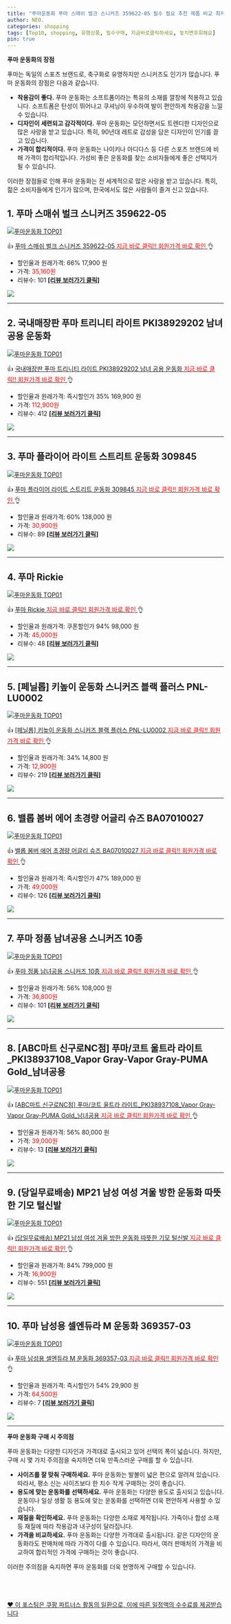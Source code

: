 ```yaml
---
title: "푸마운동화 푸마 스매쉬 벌크 스니커즈 359622-05 필수 필요 추천 제품 비교 최저 가격 비교 장점 구매 후기 구매평"
author: NEO.
categories: shopping
tags: [Top10, shopping, 유행상품, 필수구매, 지금바로클릭하세요, 놓치면후회해요]
pin: true
---
```

**푸마 운동화의 장점**

푸마는 독일의 스포츠 브랜드로, 축구화로 유명하지만 스니커즈도 인기가 많습니다. 푸마 운동화의 장점은 다음과 같습니다.

* **착용감이 좋다.** 푸마 운동화는 소프트폼이라는 특유의 소재를 깔창에 적용하고 있습니다. 소프트폼은 탄성이 뛰어나고 쿠셔닝이 우수하여 발이 편안하게 착용감을 느낄 수 있습니다.
* **디자인이 세련되고 감각적이다.** 푸마 운동화는 모던하면서도 트렌디한 디자인으로 많은 사랑을 받고 있습니다. 특히, 90년대 레트로 감성을 담은 디자인이 인기를 끌고 있습니다.
* **가격이 합리적이다.** 푸마 운동화는 나이키나 아디다스 등 다른 스포츠 브랜드에 비해 가격이 합리적입니다. 가성비 좋은 운동화를 찾는 소비자들에게 좋은 선택지가 될 수 있습니다.

이러한 장점들로 인해 푸마 운동화는 전 세계적으로 많은 사랑을 받고 있습니다. 특히, 젊은 소비자들에게 인기가 많으며, 한국에서도 많은 사람들이 즐겨 신고 있습니다.

   

## 1. 푸마 스매쉬 벌크 스니커즈 359622-05

[![푸마운동화 TOP01](https://thumbnail6.coupangcdn.com/thumbnails/remote/490x490ex/image/retail/images/2023/11/02/12/0/de2f4f14-5202-49e5-97ca-d7884c3c995c.jpg)](https://link.coupang.com/re/AFFSDP?lptag=AF3617701&subid=GithubCoopas&pageKey=6714094462&traceid=V0-153&itemId=15596772758&vendorItemId=87647033503)


👍 [푸마 스매쉬 벌크 스니커즈 359622-05 <font color=red> 지금 바로 클릭!! 회원가격 바로 확인 </font> ](https://link.coupang.com/re/AFFSDP?lptag=AF3617701&subid=GithubCoopas&pageKey=6714094462&traceid=V0-153&itemId=15596772758&vendorItemId=87647033503) 👌 


- 할인율과 원래가격: 66%  17,900   원
- 가격: <span style='color:red'>35,160원</span>
- 리뷰수: 101  [**[리뷰 보러가기 클릭]**](https://link.coupang.com/re/AFFSDP?lptag=AF3617701&subid=GithubCoopas&pageKey=6714094462&traceid=V0-153&itemId=15596772758&vendorItemId=87647033503)

[![](/discount_price.png)](https://link.coupang.com/re/AFFSDP?lptag=AF3617701&subid=GithubCoopas&pageKey=6714094462&traceid=V0-153&itemId=15596772758&vendorItemId=87647033503)

---


   

## 2. 국내매장판 푸마 트리니티 라이트 PKI38929202 남녀 공용 운동화

[![푸마운동화 TOP01](https://thumbnail10.coupangcdn.com/thumbnails/remote/490x490ex/image/vendor_inventory/3f55/e30e387fa0ddec4a9385203c60c0d161a764a89406ab0e98b0892ba5ee85.jpg)](https://link.coupang.com/re/AFFSDP?lptag=AF3617701&subid=GithubCoopas&pageKey=7180922602&traceid=V0-153&itemId=18110810702&vendorItemId=85262455082)


👍 [국내매장판 푸마 트리니티 라이트 PKI38929202 남녀 공용 운동화 <font color=red> 지금 바로 클릭!! 회원가격 바로 확인 </font> ](https://link.coupang.com/re/AFFSDP?lptag=AF3617701&subid=GithubCoopas&pageKey=7180922602&traceid=V0-153&itemId=18110810702&vendorItemId=85262455082) 👌 


- 할인율과 원래가격: 즉시할인가 35%  169,900   원
- 가격: <span style='color:red'>112,900원</span>
- 리뷰수: 412  [**[리뷰 보러가기 클릭]**](https://link.coupang.com/re/AFFSDP?lptag=AF3617701&subid=GithubCoopas&pageKey=7180922602&traceid=V0-153&itemId=18110810702&vendorItemId=85262455082)

[![](/discount_price.png)](https://link.coupang.com/re/AFFSDP?lptag=AF3617701&subid=GithubCoopas&pageKey=7180922602&traceid=V0-153&itemId=18110810702&vendorItemId=85262455082)

---


   

## 3. 푸마 플라이어 라이트 스트리트 운동화 309845

[![푸마운동화 TOP01](https://thumbnail9.coupangcdn.com/thumbnails/remote/490x490ex/image/retail/images/2023/09/26/19/7/bb37ba07-4984-43c8-be56-742176358ab7.jpg)](https://link.coupang.com/re/AFFSDP?lptag=AF3617701&subid=GithubCoopas&pageKey=7622043830&traceid=V0-153&itemId=20210503179&vendorItemId=87300577979)


👍 [푸마 플라이어 라이트 스트리트 운동화 309845 <font color=red> 지금 바로 클릭!! 회원가격 바로 확인 </font> ](https://link.coupang.com/re/AFFSDP?lptag=AF3617701&subid=GithubCoopas&pageKey=7622043830&traceid=V0-153&itemId=20210503179&vendorItemId=87300577979) 👌 


- 할인율과 원래가격: 60%  138,000   원
- 가격: <span style='color:red'>30,900원</span>
- 리뷰수: 89  [**[리뷰 보러가기 클릭]**](https://link.coupang.com/re/AFFSDP?lptag=AF3617701&subid=GithubCoopas&pageKey=7622043830&traceid=V0-153&itemId=20210503179&vendorItemId=87300577979)

[![](/discount_price.png)](https://link.coupang.com/re/AFFSDP?lptag=AF3617701&subid=GithubCoopas&pageKey=7622043830&traceid=V0-153&itemId=20210503179&vendorItemId=87300577979)

---


   

## 4. 푸마 Rickie

[![푸마운동화 TOP01](https://thumbnail7.coupangcdn.com/thumbnails/remote/490x490ex/image/retail/images/2023/01/31/12/7/0f09b4ec-1412-4678-9bd0-f67964405f14.jpg)](https://link.coupang.com/re/AFFSDP?lptag=AF3617701&subid=GithubCoopas&pageKey=7101792587&traceid=V0-153&itemId=17729218101&vendorItemId=84893962704)


👍 [푸마 Rickie <font color=red> 지금 바로 클릭!! 회원가격 바로 확인 </font> ](https://link.coupang.com/re/AFFSDP?lptag=AF3617701&subid=GithubCoopas&pageKey=7101792587&traceid=V0-153&itemId=17729218101&vendorItemId=84893962704) 👌 


- 할인율과 원래가격: 쿠폰할인가 94%  98,000   원
- 가격: <span style='color:red'>45,000원</span>
- 리뷰수: 48  [**[리뷰 보러가기 클릭]**](https://link.coupang.com/re/AFFSDP?lptag=AF3617701&subid=GithubCoopas&pageKey=7101792587&traceid=V0-153&itemId=17729218101&vendorItemId=84893962704)

[![](/discount_price.png)](https://link.coupang.com/re/AFFSDP?lptag=AF3617701&subid=GithubCoopas&pageKey=7101792587&traceid=V0-153&itemId=17729218101&vendorItemId=84893962704)

---


   

## 5. [페닐롭] 키높이 운동화 스니커즈 블랙 플러스 PNL-LU0002

[![푸마운동화 TOP01](https://thumbnail9.coupangcdn.com/thumbnails/remote/490x490ex/image/vendor_inventory/7917/47144976b051f916bb609b81cb7e0369d65650051537de3b7075709fa769.jpg)](https://link.coupang.com/re/AFFSDP?lptag=AF3617701&subid=GithubCoopas&pageKey=6015687141&traceid=V0-153&itemId=10925545061&vendorItemId=78205322423)


👍 [[페닐롭] 키높이 운동화 스니커즈 블랙 플러스 PNL-LU0002 <font color=red> 지금 바로 클릭!! 회원가격 바로 확인 </font> ](https://link.coupang.com/re/AFFSDP?lptag=AF3617701&subid=GithubCoopas&pageKey=6015687141&traceid=V0-153&itemId=10925545061&vendorItemId=78205322423) 👌 


- 할인율과 원래가격: 34%  14,800   원
- 가격: <span style='color:red'>12,900원</span>
- 리뷰수: 219  [**[리뷰 보러가기 클릭]**](https://link.coupang.com/re/AFFSDP?lptag=AF3617701&subid=GithubCoopas&pageKey=6015687141&traceid=V0-153&itemId=10925545061&vendorItemId=78205322423)

[![](/discount_price.png)](https://link.coupang.com/re/AFFSDP?lptag=AF3617701&subid=GithubCoopas&pageKey=6015687141&traceid=V0-153&itemId=10925545061&vendorItemId=78205322423)

---


   

## 6. 밸롭 봄버 에어 초경량 어글리 슈즈 BA07010027

[![푸마운동화 TOP01](https://thumbnail8.coupangcdn.com/thumbnails/remote/490x490ex/image/retail/images/2020/08/21/20/7/a36a5162-4f47-468b-b81a-e1ccdf091de2.jpg)](https://link.coupang.com/re/AFFSDP?lptag=AF3617701&subid=GithubCoopas&pageKey=1987806335&traceid=V0-153&itemId=3382110572&vendorItemId=71368762848)


👍 [밸롭 봄버 에어 초경량 어글리 슈즈 BA07010027 <font color=red> 지금 바로 클릭!! 회원가격 바로 확인 </font> ](https://link.coupang.com/re/AFFSDP?lptag=AF3617701&subid=GithubCoopas&pageKey=1987806335&traceid=V0-153&itemId=3382110572&vendorItemId=71368762848) 👌 


- 할인율과 원래가격: 즉시할인가 47%  189,000   원
- 가격: <span style='color:red'>49,000원</span>
- 리뷰수: 126  [**[리뷰 보러가기 클릭]**](https://link.coupang.com/re/AFFSDP?lptag=AF3617701&subid=GithubCoopas&pageKey=1987806335&traceid=V0-153&itemId=3382110572&vendorItemId=71368762848)

[![](/discount_price.png)](https://link.coupang.com/re/AFFSDP?lptag=AF3617701&subid=GithubCoopas&pageKey=1987806335&traceid=V0-153&itemId=3382110572&vendorItemId=71368762848)

---


   

## 7. 푸마 정품 남녀공용 스니커즈 10종

[![푸마운동화 TOP01](https://thumbnail6.coupangcdn.com/thumbnails/remote/490x490ex/image/vendor_inventory/images/2019/02/15/11/2/0fb27d2c-e55c-440b-8db3-91022873e575.jpg)](https://link.coupang.com/re/AFFSDP?lptag=AF3617701&subid=GithubCoopas&pageKey=35878593&traceid=V0-153&itemId=133171169&vendorItemId=4201576738)


👍 [푸마 정품 남녀공용 스니커즈 10종 <font color=red> 지금 바로 클릭!! 회원가격 바로 확인 </font> ](https://link.coupang.com/re/AFFSDP?lptag=AF3617701&subid=GithubCoopas&pageKey=35878593&traceid=V0-153&itemId=133171169&vendorItemId=4201576738) 👌 


- 할인율과 원래가격: 56%  108,000   원
- 가격: <span style='color:red'>36,800원</span>
- 리뷰수: 101  [**[리뷰 보러가기 클릭]**](https://link.coupang.com/re/AFFSDP?lptag=AF3617701&subid=GithubCoopas&pageKey=35878593&traceid=V0-153&itemId=133171169&vendorItemId=4201576738)

[![](/discount_price.png)](https://link.coupang.com/re/AFFSDP?lptag=AF3617701&subid=GithubCoopas&pageKey=35878593&traceid=V0-153&itemId=133171169&vendorItemId=4201576738)

---


   

## 8. [ABC마트 신구로NC점] 푸마/코트 울트라 라이트_PKI38937108_Vapor Gray-Vapor Gray-PUMA Gold_남녀공용

[![푸마운동화 TOP01](https://thumbnail10.coupangcdn.com/thumbnails/remote/490x490ex/image/vendor_inventory/cabc/0f25a1ffb89940aa39db78a703d926c2ae2cda17bffe37c8a98dbefe87c3.jpg)](https://link.coupang.com/re/AFFSDP?lptag=AF3617701&subid=GithubCoopas&pageKey=7725136362&traceid=V0-153&itemId=20743349377&vendorItemId=87813735229)


👍 [[ABC마트 신구로NC점] 푸마/코트 울트라 라이트_PKI38937108_Vapor Gray-Vapor Gray-PUMA Gold_남녀공용 <font color=red> 지금 바로 클릭!! 회원가격 바로 확인 </font> ](https://link.coupang.com/re/AFFSDP?lptag=AF3617701&subid=GithubCoopas&pageKey=7725136362&traceid=V0-153&itemId=20743349377&vendorItemId=87813735229) 👌 


- 할인율과 원래가격: 56%  80,000   원
- 가격: <span style='color:red'>39,000원</span>
- 리뷰수: 13  [**[리뷰 보러가기 클릭]**](https://link.coupang.com/re/AFFSDP?lptag=AF3617701&subid=GithubCoopas&pageKey=7725136362&traceid=V0-153&itemId=20743349377&vendorItemId=87813735229)

[![](/discount_price.png)](https://link.coupang.com/re/AFFSDP?lptag=AF3617701&subid=GithubCoopas&pageKey=7725136362&traceid=V0-153&itemId=20743349377&vendorItemId=87813735229)

---


   

## 9. (당일무료배송) MP21 남성 여성 겨울 방한 운동화 따뜻한 기모 털신발

[![푸마운동화 TOP01](https://thumbnail6.coupangcdn.com/thumbnails/remote/490x490ex/image/vendor_inventory/4587/6757eea8fb48417808b681c2f1d824e0167851efa9914095dcae5ad66dd0.jpg)](https://link.coupang.com/re/AFFSDP?lptag=AF3617701&subid=GithubCoopas&pageKey=6159217825&traceid=V0-153&itemId=11941630549&vendorItemId=79214320641)


👍 [(당일무료배송) MP21 남성 여성 겨울 방한 운동화 따뜻한 기모 털신발 <font color=red> 지금 바로 클릭!! 회원가격 바로 확인 </font> ](https://link.coupang.com/re/AFFSDP?lptag=AF3617701&subid=GithubCoopas&pageKey=6159217825&traceid=V0-153&itemId=11941630549&vendorItemId=79214320641) 👌 


- 할인율과 원래가격: 84%  799,000   원
- 가격: <span style='color:red'>16,900원</span>
- 리뷰수: 551  [**[리뷰 보러가기 클릭]**](https://link.coupang.com/re/AFFSDP?lptag=AF3617701&subid=GithubCoopas&pageKey=6159217825&traceid=V0-153&itemId=11941630549&vendorItemId=79214320641)

[![](/discount_price.png)](https://link.coupang.com/re/AFFSDP?lptag=AF3617701&subid=GithubCoopas&pageKey=6159217825&traceid=V0-153&itemId=11941630549&vendorItemId=79214320641)

---


   

## 10. 푸마 남성용 셀엔듀라 M 운동화 369357-03

[![푸마운동화 TOP01](https://thumbnail8.coupangcdn.com/thumbnails/remote/490x490ex/image/retail/images/4024428627810321-fec45576-c268-40d0-aaa6-2e0439e62861.jpg)](https://link.coupang.com/re/AFFSDP?lptag=AF3617701&subid=GithubCoopas&pageKey=6429389790&traceid=V0-153&itemId=13869072540&vendorItemId=81118961173)


👍 [푸마 남성용 셀엔듀라 M 운동화 369357-03 <font color=red> 지금 바로 클릭!! 회원가격 바로 확인 </font> ](https://link.coupang.com/re/AFFSDP?lptag=AF3617701&subid=GithubCoopas&pageKey=6429389790&traceid=V0-153&itemId=13869072540&vendorItemId=81118961173) 👌 


- 할인율과 원래가격: 즉시할인가 54%  29,900   원
- 가격: <span style='color:red'>64,500원</span>
- 리뷰수: 7  [**[리뷰 보러가기 클릭]**](https://link.coupang.com/re/AFFSDP?lptag=AF3617701&subid=GithubCoopas&pageKey=6429389790&traceid=V0-153&itemId=13869072540&vendorItemId=81118961173)

[![](/discount_price.png)](https://link.coupang.com/re/AFFSDP?lptag=AF3617701&subid=GithubCoopas&pageKey=6429389790&traceid=V0-153&itemId=13869072540&vendorItemId=81118961173)

---
**푸마 운동화 구매 시 주의점**

푸마 운동화는 다양한 디자인과 가격대로 출시되고 있어 선택의 폭이 넓습니다. 하지만, 구매 시 몇 가지 주의점을 숙지하면 더욱 만족스러운 구매를 할 수 있습니다.

* **사이즈를 잘 맞춰 구매하세요.** 푸마 운동화는 발볼이 넓은 편으로 알려져 있습니다. 따라서, 평소 신는 사이즈보다 한 치수 작게 구매하는 것이 좋습니다.
* **용도에 맞는 운동화를 선택하세요.** 푸마 운동화는 다양한 용도로 출시되고 있습니다. 운동이나 일상 생활 등 용도에 맞는 운동화를 선택하면 더욱 편안하게 사용할 수 있습니다.
* **재질을 확인하세요.** 푸마 운동화는 다양한 소재로 제작됩니다. 가죽이나 합성 소재 등 재질에 따라 착용감과 내구성이 달라집니다.
* **가격을 비교하세요.** 푸마 운동화는 다양한 가격대로 출시됩니다. 같은 디자인의 운동화라도 판매처에 따라 가격이 다를 수 있습니다. 따라서, 여러 판매처의 가격을 비교하여 합리적인 가격에 구매하는 것이 좋습니다.

이러한 주의점을 숙지하면 푸마 운동화를 더욱 현명하게 구매할 수 있습니다.<br><br><br><br><br> [ ❤  이 포스팅은 쿠팡 파트너스 활동의 일환으로, 이에 따른 일정액의 수수료를 제공받습니다](https://link.coupang.com/a/bcEFyh)